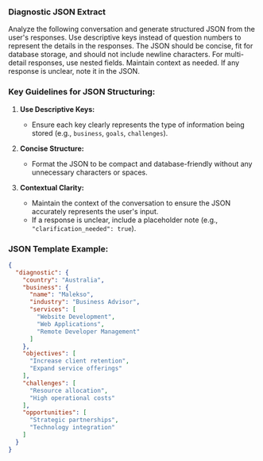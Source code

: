 ### Diagnostic JSON Extract

Analyze the following conversation and generate structured JSON from the user's responses. Use descriptive keys instead of question numbers to represent the details in the responses. The JSON should
be concise, fit for database storage, and should not include newline characters. For multi-detail responses, use nested fields. Maintain context as needed. If any response is unclear, note it in the
JSON.

### Key Guidelines for JSON Structuring:

1. **Use Descriptive Keys:**
    - Ensure each key clearly represents the type of information being stored (e.g., `business`, `goals`, `challenges`).

2. **Concise Structure:**
    - Format the JSON to be compact and database-friendly without any unnecessary characters or spaces.

3. **Contextual Clarity:**
    - Maintain the context of the conversation to ensure the JSON accurately represents the user's input.
    - If a response is unclear, include a placeholder note (e.g., `"clarification_needed": true`).

### JSON Template Example:

```json
{
  "diagnostic": {
    "country": "Australia",
    "business": {
      "name": "Malekso",
      "industry": "Business Advisor",
      "services": [
        "Website Development",
        "Web Applications",
        "Remote Developer Management"
      ]
    },
    "objectives": [
      "Increase client retention",
      "Expand service offerings"
    ],
    "challenges": [
      "Resource allocation",
      "High operational costs"
    ],
    "opportunities": [
      "Strategic partnerships",
      "Technology integration"
    ]
  }
}
```

